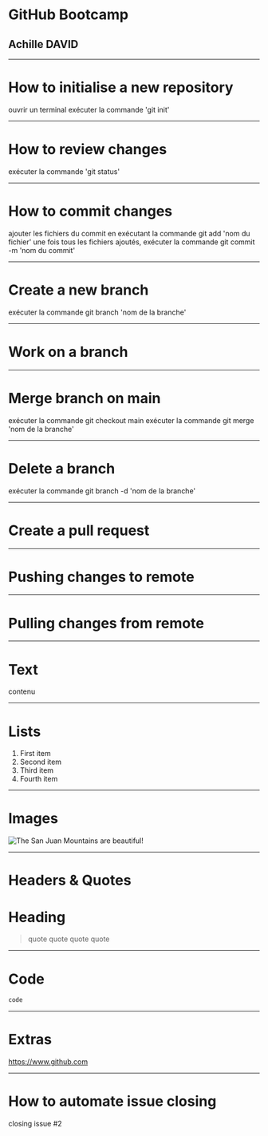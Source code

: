 <!-- slides.md -->

# GitHub Bootcamp
## Achille DAVID

---

# How to initialise a new repository
ouvrir un terminal
exécuter la commande 'git init'

---

# How to review changes
exécuter la commande 'git status'

---

# How to commit changes
ajouter les fichiers du commit en exécutant la commande git add 'nom du fichier'
une fois tous les fichiers ajoutés, exécuter la commande git commit -m 'nom du commit'

---

# Create a new branch
exécuter la commande git branch 'nom de la branche'

---

# Work on a branch

---

# Merge branch on main
exécuter la commande git checkout main
exécuter la commande git merge 'nom de la branche'

---

# Delete a branch
exécuter la commande git branch -d 'nom de la branche'

---

# Create a pull request

---

# Pushing changes to remote

---

# Pulling changes from remote

---

# Text
contenu

---

# Lists
1. First item
2. Second item
3. Third item
4. Fourth item

---

# Images
![The San Juan Mountains are beautiful!](https://cdn.backpacker.com/wp-content/uploads/2014/05/wilson-peak-autumn.jpg "San Juan Mountains")

---

# Headers & Quotes
Heading
===============
> quote
> quote
> quote
> quote

---

# Code
```bash
code
```

---

# Extras
<https://www.github.com>

---

# How to automate issue closing
closing issue #2